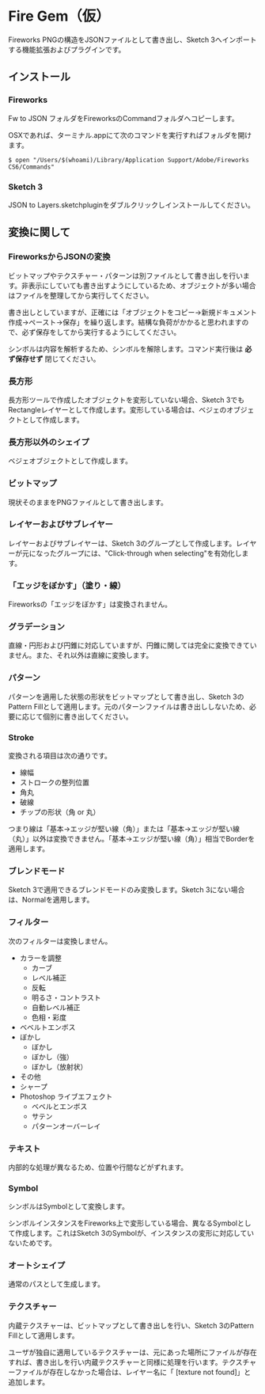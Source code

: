 # Fire Gem（仮）

Fireworks PNGの構造をJSONファイルとして書き出し、Sketch 3へインポートする機能拡張およびプラグインです。

## インストール

### Fireworks

Fw to JSON フォルダをFireworksのCommandフォルダへコピーします。

OSXであれば、ターミナル.appにて次のコマンドを実行すればフォルダを開けます。

```
$ open "/Users/$(whoami)/Library/Application Support/Adobe/Fireworks CS6/Commands"
```

### Sketch 3

JSON to Layers.sketchpluginをダブルクリックしインストールしてください。

## 変換に関して

### FireworksからJSONの変換

ビットマップやテクスチャー・パターンは別ファイルとして書き出しを行います。非表示にしていても書き出すようにしているため、オブジェクトが多い場合はファイルを整理してから実行してください。

書き出しとしていますが、正確には「オブジェクトをコピー→新規ドキュメント作成→ペースト→保存」を繰り返します。結構な負荷がかかると思われますので、必ず保存をしてから実行するようにしてください。

シンボルは内容を解析するため、シンボルを解除します。コマンド実行後は **必ず保存せず** 閉じてください。

### 長方形

長方形ツールで作成したオブジェクトを変形していない場合、Sketch 3でもRectangleレイヤーとして作成します。変形している場合は、ベジェのオブジェクトとして作成します。

### 長方形以外のシェイプ

ベジェオブジェクトとして作成します。

### ビットマップ

現状そのままをPNGファイルとして書き出します。

### レイヤーおよびサブレイヤー

レイヤーおよびサブレイヤーは、Sketch 3のグループとして作成します。レイヤーが元になったグループには、"Click-through when selecting"を有効化します。

### 「エッジをぼかす」（塗り・線）

Fireworksの「エッジをぼかす」は変換されません。

### グラデーション

直線・円形および円錐に対応していますが、円錐に関しては完全に変換できていません。また、それ以外は直線に変換します。

### パターン

パターンを適用した状態の形状をビットマップとして書き出し、Sketch 3のPattern Fillとして適用します。元のパターンファイルは書き出ししないため、必要に応じて個別に書き出してください。

### Stroke

変換される項目は次の通りです。

- 線幅
- ストロークの整列位置
- 角丸
- 破線
- チップの形状（角 or 丸）

つまり線は「基本→エッジが堅い線（角）」または「基本→エッジが堅い線（丸）」以外は変換できません。「基本→エッジが堅い線（角）」相当でBorderを適用します。

### ブレンドモード

Sketch 3で適用できるブレンドモードのみ変換します。Sketch 3にない場合は、Normalを適用します。

### フィルター

次のフィルターは変換しません。

- カラーを調整
  - カーブ
  - レベル補正
  - 反転
  - 明るさ・コントラスト
  - 自動レベル補正
  - 色相・彩度
- ベベルトエンボス
- ぼかし
  - ぼかし
  - ぼかし（強）
  - ぼかし（放射状）
- その他
- シャープ
- Photoshop ライブエフェクト
  - ベベルとエンボス
  - サテン
  - パターンオーバーレイ

### テキスト

内部的な処理が異なるため、位置や行間などがずれます。

### Symbol

シンボルはSymbolとして変換します。

シンボルインスタンスをFireworks上で変形している場合、異なるSymbolとして作成します。これはSketch 3のSymbolが、インスタンスの変形に対応していないためです。

### オートシェイプ

通常のパスとして生成します。

### テクスチャー

内蔵テクスチャーは、ビットマップとして書き出しを行い、Sketch 3のPattern Fillとして適用します。

ユーザが独自に適用しているテクスチャーは、元にあった場所にファイルが存在すれば、書き出しを行い内蔵テクスチャーと同様に処理を行います。テクスチャーファイルが存在しなかった場合は、レイヤー名に「 [texture not found]」と追加します。